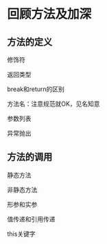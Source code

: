 # 回顾方法及加深

## 方法的定义

修饰符

返回类型

break和return的区别

方法名：注意规范就OK，见名知意

参数列表

异常抛出

## 方法的调用

静态方法

非静态方法

形参和实参

值传递和引用传递

this关键字